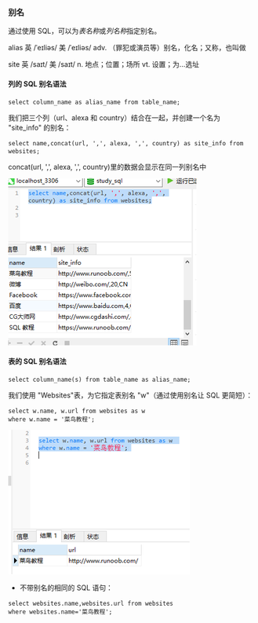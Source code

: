### 别名

通过使用 SQL，可以为*表名称*或*列名称*指定别名。

alias 英 /ˈeɪliəs/  美 /ˈeɪliəs/ adv. （罪犯或演员等）别名，化名；又称，也叫做

site 英 /saɪt/  美 /saɪt/ n. 地点；位置；场所 vt. 设置；为…选址

#### 列的 SQL 别名语法
```MySql
select column_name as alias_name from table_name;
```
我们把三个列（url、alexa 和 country）结合在一起，并创建一个名为 "site_info" 的别名：
```MySql
select name,concat(url, ',', alexa, ',', country) as site_info from websites;
```

concat(url, ',', alexa, ',', country)里的数据会显示在同一列别名中

<img src='./img/alias_name.png' />

#### 表的 SQL 别名语法
```MySql
select column_name(s) from table_name as alias_name;
```
我们使用 "Websites"表，为它指定表别名 "w"（通过使用别名让 SQL 更简短）：
```MySql
select w.name, w.url from websites as w 
where w.name = '菜鸟教程';
```
<img src='./img/as_table.png' />


* 不带别名的相同的 SQL 语句：

```MySql
select websites.name,websites.url from websites
where websites.name='菜鸟教程';
```
